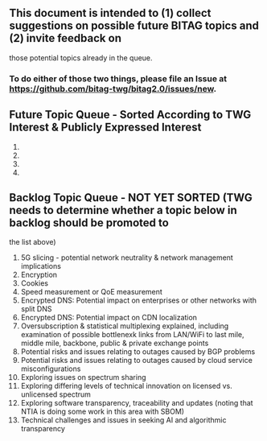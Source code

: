 ## This document is intended to (1) collect suggestions on possible future BITAG topics and (2) invite feedback on 
those potential topics already in the queue. 

### To do either of those two things, please file an Issue at https://github.com/bitag-twg/bitag2.0/issues/new. 

## Future Topic Queue - Sorted According to TWG Interest & Publicly Expressed Interest

1. 
2. 
3. 
4. 

## Backlog Topic Queue - NOT YET SORTED (TWG needs to determine whether a topic below in backlog should be promoted to 
the list above)

1. 5G slicing - potential network neutrality & network management implications
2. Encryption 
3. Cookies
4. Speed measurement or QoE measurement
5. Encrypted DNS: Potential impact on enterprises or other networks with split DNS
6. Encrypted DNS: Potential impact on CDN localization
7. Oversubscription & statistical multiplexing explained, including examination of possible bottlenexk links from LAN/WiFi to
last mile, middle mile, backbone, public & private exchange points
8. Potential risks and issues relating to outages caused by BGP problems
9. Potential risks and issues relating to outages caused by cloud service misconfigurations
10. Exploring issues on spectrum sharing
11. Exploring differing levels of technical innovation on licensed vs. unlicensed spectrum
12. Exploring software transparency, traceability and updates (noting that NTIA is doing some work in this area with SBOM)
13. Technical challenges and issues in seeking AI and algorithmic transparency 
